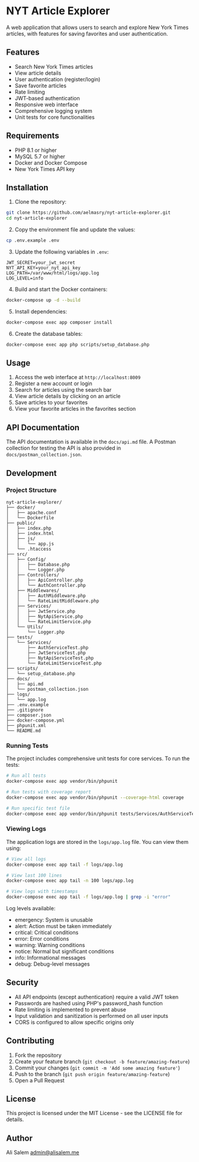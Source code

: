 # NYT Article Explorer

A web application that allows users to search and explore New York Times articles, with features for saving favorites and user authentication.

## Features

- Search New York Times articles
- View article details
- User authentication (register/login)
- Save favorite articles
- Rate limiting
- JWT-based authentication
- Responsive web interface
- Comprehensive logging system
- Unit tests for core functionalities

## Requirements

- PHP 8.1 or higher
- MySQL 5.7 or higher
- Docker and Docker Compose
- New York Times API key

## Installation

1. Clone the repository:
```bash
git clone https://github.com/aelmasry/nyt-article-explorer.git
cd nyt-article-explorer
```

2. Copy the environment file and update the values:
```bash
cp .env.example .env
```

3. Update the following variables in `.env`:
```
JWT_SECRET=your_jwt_secret
NYT_API_KEY=your_nyt_api_key
LOG_PATH=/var/www/html/logs/app.log
LOG_LEVEL=info
```

4. Build and start the Docker containers:
```bash
docker-compose up -d --build
```

5. Install dependencies:
```bash
docker-compose exec app composer install
```

6. Create the database tables:
```bash
docker-compose exec app php scripts/setup_database.php
```

## Usage

1. Access the web interface at `http://localhost:8009`
2. Register a new account or login
3. Search for articles using the search bar
4. View article details by clicking on an article
5. Save articles to your favorites
6. View your favorite articles in the favorites section

## API Documentation

The API documentation is available in the `docs/api.md` file. A Postman collection for testing the API is also provided in `docs/postman_collection.json`.

## Development

### Project Structure

```
nyt-article-explorer/
├── docker/
│   ├── apache.conf
│   └── Dockerfile
├── public/
│   ├── index.php
│   ├── index.html
│   ├── js/
│   │   └── app.js
│   └── .htaccess
├── src/
│   ├── Config/
│   │   ├── Database.php
│   │   └── Logger.php
│   ├── Controllers/
│   │   ├── ApiController.php
│   │   └── AuthController.php
│   ├── Middlewares/
│   │   ├── AuthMiddleware.php
│   │   └── RateLimitMiddleware.php
│   ├── Services/
│   │   ├── JwtService.php
│   │   ├── NytApiService.php
│   │   └── RateLimitService.php
│   └── Utils/
│       └── Logger.php
├── tests/
│   └── Services/
│       ├── AuthServiceTest.php
│       ├── JwtServiceTest.php
│       ├── NytApiServiceTest.php
│       └── RateLimitServiceTest.php
├── scripts/
│   └── setup_database.php
├── docs/
│   ├── api.md
│   └── postman_collection.json
├── logs/
│   └── app.log
├── .env.example
├── .gitignore
├── composer.json
├── docker-compose.yml
├── phpunit.xml
└── README.md
```

### Running Tests

The project includes comprehensive unit tests for core services. To run the tests:

```bash
# Run all tests
docker-compose exec app vendor/bin/phpunit

# Run tests with coverage report
docker-compose exec app vendor/bin/phpunit --coverage-html coverage

# Run specific test file
docker-compose exec app vendor/bin/phpunit tests/Services/AuthServiceTest.php
```

### Viewing Logs

The application logs are stored in the `logs/app.log` file. You can view them using:

```bash
# View all logs
docker-compose exec app tail -f logs/app.log

# View last 100 lines
docker-compose exec app tail -n 100 logs/app.log

# View logs with timestamps
docker-compose exec app tail -f logs/app.log | grep -i "error"
```

Log levels available:
- emergency: System is unusable
- alert: Action must be taken immediately
- critical: Critical conditions
- error: Error conditions
- warning: Warning conditions
- notice: Normal but significant conditions
- info: Informational messages
- debug: Debug-level messages

## Security

- All API endpoints (except authentication) require a valid JWT token
- Passwords are hashed using PHP's password_hash function
- Rate limiting is implemented to prevent abuse
- Input validation and sanitization is performed on all user inputs
- CORS is configured to allow specific origins only

## Contributing

1. Fork the repository
2. Create your feature branch (`git checkout -b feature/amazing-feature`)
3. Commit your changes (`git commit -m 'Add some amazing feature'`)
4. Push to the branch (`git push origin feature/amazing-feature`)
5. Open a Pull Request

## License

This project is licensed under the MIT License - see the LICENSE file for details.

## Author

Ali Salem <admin@alisalem.me>
